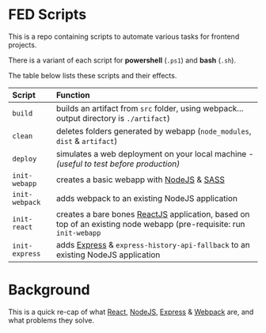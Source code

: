 # FED Scripts

This is a repo containing scripts to automate various tasks for frontend projects.

There is a variant of each script for **powershell** (`.ps1`) and **bash** (`.sh`).

The table below lists these scripts and their effects.

|Script|Function|
|:-----|:-------|
|`build`|builds an artifact from `src` folder, using webpack... output directory is `./artifact`)|
|`clean`|deletes folders generated by webapp (`node_modules`, `dist` & `artifact`)|
|`deploy`|simulates a  web deployment on your local machine - _(useful to test before production)_|
|`init-webapp`|creates a basic webapp with [NodeJS](https://nodejs.org/en/) & [SASS](http://sass-lang.com/)|
|`init-webpack`|adds webpack to an existing NodeJS application|
|`init-react`|creates a bare bones [ReactJS]() application, based on top of an existing node webapp (pre-requisite: run `init-webapp`|
|`init-express`|adds [Express](https://expressjs.com/) & `express-history-api-fallback` to an existing NodeJS application|

# Background

This is a quick re-cap of what [React](https://facebook.github.io/react/), [NodeJS](https://nodejs.org/en/), [Express](https://expressjs.com/) & [Webpack](https://webpack.js.org/) are, and what problems they solve.